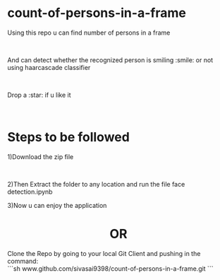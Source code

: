 # count-of-persons-in-a-frame
<p>Using this repo u can find number of persons in a frame</p><br/>
<p>And can detect whether the recognized person is smiling :smile: or not using haarcascade classifier</p><br/>
<p>Drop a :star: if u like it</p><br/>
<h1>Steps to be followed</h1>
<p>1)Download the zip file</p><br/>
<p>2)Then Extract the folder to any location and run the file face detection.ipynb<p>
<p>3)Now u can enjoy the application</p>
<CENTER><h1>OR</h1></CENTER>
Clone the Repo by going to your local Git Client and pushing in the command:<br/>
```sh
www.github.com/sivasai9398/count-of-persons-in-a-frame.git
```
